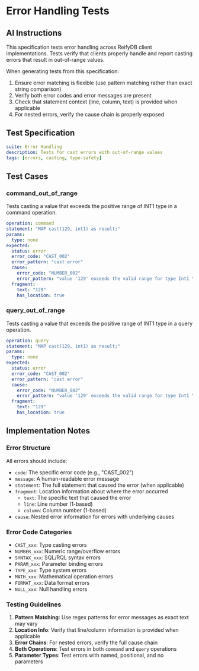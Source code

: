 # Error Handling Tests

## AI Instructions

This specification tests error handling across ReifyDB client implementations. Tests verify that clients properly handle and report casting errors that result in out-of-range values.

When generating tests from this specification:
1. Ensure error matching is flexible (use pattern matching rather than exact string comparison)
2. Verify both error codes and error messages are present
3. Check that statement context (line, column, text) is provided when applicable
4. For nested errors, verify the cause chain is properly exposed

## Test Specification

```yaml
suite: Error Handling
description: Tests for cast errors with out-of-range values
tags: [errors, casting, type-safety]
```

## Test Cases

### command_out_of_range

Tests casting a value that exceeds the positive range of INT1 type in a command operation.

```yaml
operation: command
statement: "MAP cast(129, int1) as result;"
params:
  type: none
expected:
  status: error
  error_code: "CAST_002"
  error_pattern: "cast error"
  cause:
    error_code: "NUMBER_002"
    error_pattern: "value '129' exceeds the valid range for type Int1 \\(-128 to 127\\)"
  fragment:
    text: "129"
    has_location: true
```

### query_out_of_range

Tests casting a value that exceeds the positive range of INT1 type in a query operation.

```yaml
operation: query
statement: "MAP cast(129, int1) as result;"
params:
  type: none
expected:
  status: error
  error_code: "CAST_002"
  error_pattern: "cast error"
  cause:
    error_code: "NUMBER_002"
    error_pattern: "value '129' exceeds the valid range for type Int1 \\(-128 to 127\\)"
  fragment:
    text: "129"
    has_location: true
```

## Implementation Notes

### Error Structure

All errors should include:
- `code`: The specific error code (e.g., "CAST_002")
- `message`: A human-readable error message
- `statement`: The full statement that caused the error (when applicable)
- `fragment`: Location information about where the error occurred
  - `text`: The specific text that caused the error
  - `line`: Line number (1-based)
  - `column`: Column number (1-based)
- `cause`: Nested error information for errors with underlying causes

### Error Code Categories

- `CAST_xxx`: Type casting errors
- `NUMBER_xxx`: Numeric range/overflow errors
- `SYNTAX_xxx`: SQL/RQL syntax errors
- `PARAM_xxx`: Parameter binding errors
- `TYPE_xxx`: Type system errors
- `MATH_xxx`: Mathematical operation errors
- `FORMAT_xxx`: Data format errors
- `NULL_xxx`: Null handling errors

### Testing Guidelines

1. **Pattern Matching**: Use regex patterns for error messages as exact text may vary
2. **Location Info**: Verify that line/column information is provided when applicable
3. **Error Chains**: For nested errors, verify the full cause chain
4. **Both Operations**: Test errors in both `command` and `query` operations
5. **Parameter Types**: Test errors with named, positional, and no parameters